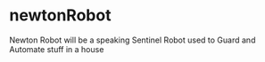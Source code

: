 # newtonRobot
Newton Robot will be a speaking Sentinel Robot used to Guard and Automate stuff in a house

